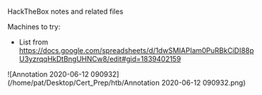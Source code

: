 HackTheBox notes and related files

Machines to try: 

* List from https://docs.google.com/spreadsheets/d/1dwSMIAPIam0PuRBkCiDI88pU3yzrqqHkDtBngUHNCw8/edit#gid=1839402159

![Annotation 2020-06-12 090932](/home/pat/Desktop/Cert_Prep/htb/Annotation 2020-06-12 090932.png)
